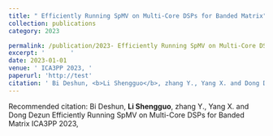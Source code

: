 ```yaml
---
title: " Efficiently Running SpMV on Multi-Core DSPs for Banded Matrix"
collection: publications
category: 2023

permalink: /publication/2023- Efficiently Running SpMV on Multi-Core DSPs for Banded Matrix
excerpt: '       '
date: 2023-01-01
venue: ' ICA3PP 2023, '
paperurl: 'http://test'
citation: ' Bi Deshun, <b>Li Shengguo</b>, zhang Y., Yang X. and Dong Dezun  Efficiently Running SpMV on Multi-Core DSPs for Banded Matrix ICA3PP 2023,  '
---
```



Recommended citation:  Bi Deshun, <b>Li Shengguo</b>, zhang Y., Yang X. and Dong Dezun  Efficiently Running SpMV on Multi-Core DSPs for Banded Matrix ICA3PP 2023,  